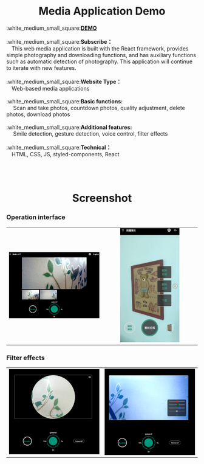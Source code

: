 <h1 align='center'>Media Application Demo</h1>  
:white_medium_small_square:<b><a href='https://www.digit3c.com/'>DEMO</a></b>
</br>
</br>
:white_medium_small_square:<b>Subscribe：</b> 
</br>
<span color='red'>&emsp;This web media application is built with the React framework, provides simple photography and downloading functions, and has auxiliary functions such as automatic detection of photography. This application will continue to iterate with new features.
</span>
</br>
</br>
:white_medium_small_square:<b>Website Type：</b>
</br>
<span>&emsp;Web-based media applications </span>
</br>
</br>
:white_medium_small_square:<b>Basic functions:</b>
</br>
<span>&emsp;
Scan and take photos, countdown photos, quality adjustment, delete photos, download photos</span>
</br>
</br>
:white_medium_small_square:<b>Additional features:</b>
</br>
<span>&emsp;
Smile detection, gesture detection, voice control, filter effects</span>
</br>

</br>
:white_medium_small_square:<b>Technical：</b>
</br>
<span>&emsp;HTML, CSS, JS, styled-components, React</span>
</br>
</br>
</br>
</br>
<h1 align='center'>Screenshot</h1>  

<h3>Operation interface</h3>
<!-- <img src="https://github.com/chunchen0118/media_public/blob/main/git_readme_img/01.PNG" width="50%" />
<img src="https://github.com/chunchen0118/media_public/blob/main/git_readme_img/04.PNG" max-height="20px" /> -->
<table width="100%">
  <tr>
    <td align="center" width="50%"><img src="https://github.com/chunchen0118/media_public/blob/main/git_readme_img/01.PNG"  /></td>
    <td align="center" width="50%"><img src="https://github.com/chunchen0118/media_public/blob/main/git_readme_img/04.PNG" height="300px" /></td>
  </tr>
</table>

<h3>Filter effects</h3>
<table width="100%">
  <tr>
    <td align="center" width="50%"><img src="https://github.com/chunchen0118/media_public/blob/main/git_readme_img/03.PNG"  /></td>
    <td align="center" width="50%"><img src="https://github.com/chunchen0118/media_public/blob/main/git_readme_img/02.PNG" /></td>
  </tr>
</table>


